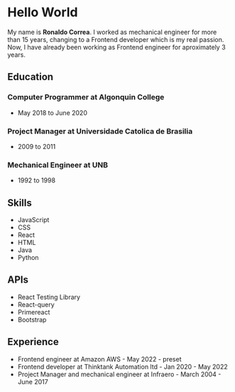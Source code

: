# Hello World

My name is **Ronaldo Correa**. I worked as mechanical engineer for more than 15 years, changing to a Frontend developer which is my real passion. Now, I have already been working as Frontend engineer for aproximately 3 years.

## Education

### Computer Programmer at Algonquin College

- May 2018 to June 2020

### Project Manager at Universidade Catolica de Brasilia

- 2009 to 2011

### Mechanical Engineer at UNB

- 1992 to 1998

## Skills

- JavaScript
- CSS
- React
- HTML
- Java
- Python

## APIs

- React Testing Library
- React-query
- Primereact
- Bootstrap

## Experience

- Frontend engineer at Amazon AWS - May 2022 - preset
- Frontend developer at Thinktank Automation ltd - Jan 2020 - May 2022
- Project Manager and mechanical engineer at Infraero - March 2004 - June 2017
